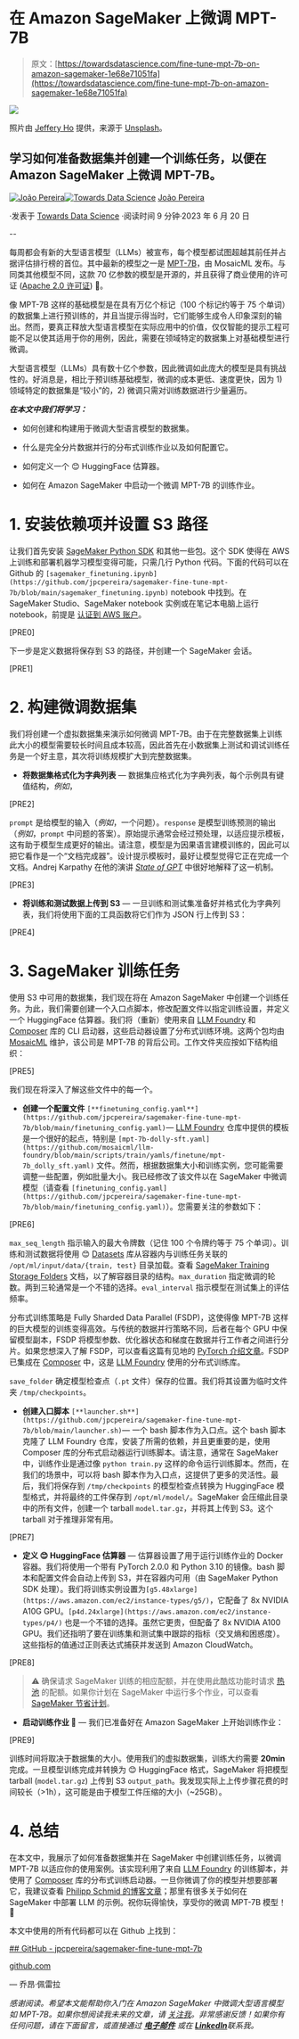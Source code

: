 # 在 Amazon SageMaker 上微调 MPT-7B

> 原文：[https://towardsdatascience.com/fine-tune-mpt-7b-on-amazon-sagemaker-1e68e71051fa](https://towardsdatascience.com/fine-tune-mpt-7b-on-amazon-sagemaker-1e68e71051fa)

![](../Images/2f5691f2830e17d1af6c907a144f4567.png)

照片由 [Jeffery Ho](https://unsplash.com/@jefferyho?utm_source=medium&utm_medium=referral) 提供，来源于 [Unsplash](https://unsplash.com/?utm_source=medium&utm_medium=referral)。

## 学习如何准备数据集并创建一个训练任务，以便在 Amazon SageMaker 上微调 MPT-7B。

[](https://medium.com/@joao.pereira.abt?source=post_page-----1e68e71051fa--------------------------------)[![João Pereira](../Images/2946b185eb134ddfaa71cf5af5e3cda6.png)](https://medium.com/@joao.pereira.abt?source=post_page-----1e68e71051fa--------------------------------)[](https://towardsdatascience.com/?source=post_page-----1e68e71051fa--------------------------------)[![Towards Data Science](../Images/a6ff2676ffcc0c7aad8aaf1d79379785.png)](https://towardsdatascience.com/?source=post_page-----1e68e71051fa--------------------------------) [João Pereira](https://medium.com/@joao.pereira.abt?source=post_page-----1e68e71051fa--------------------------------)

·发表于 [Towards Data Science](https://towardsdatascience.com/?source=post_page-----1e68e71051fa--------------------------------) ·阅读时间 9 分钟·2023 年 6 月 20 日

--

每周都会有新的大型语言模型（LLMs）被宣布，每个模型都试图超越其前任并占据评估排行榜的首位。其中最新的模型之一是 [MPT-7B](https://www.mosaicml.com/blog/mpt-7b)，由 MosaicML 发布。与同类其他模型不同，这款 70 亿参数的模型是开源的，并且获得了商业使用的许可证 ([Apache 2.0 许可证](https://github.com/mosaicml/llm-foundry/blob/main/LICENSE)) 🚀。

像 MPT-7B 这样的基础模型是在具有万亿个标记（100 个标记约等于 75 个单词）的数据集上进行预训练的，并且当提示得当时，它们能够生成令人印象深刻的输出。然而，要真正释放大型语言模型在实际应用中的价值，仅仅智能的提示工程可能不足以使其适用于你的用例，因此，需要在领域特定的数据集上对基础模型进行微调。

大型语言模型（LLMs）具有数十亿个参数，因此微调如此庞大的模型是具有挑战性的。好消息是，相比于预训练基础模型，微调的成本更低、速度更快，因为 1) 领域特定的数据集是“较小”的，2) 微调只需对训练数据进行少量遍历。

***在本文中我们将学习：***

+   如何创建和构建用于微调大型语言模型的数据集。

+   什么是完全分片数据并行的分布式训练作业以及如何配置它。

+   如何定义一个 😊 HuggingFace 估算器。

+   如何在 Amazon SageMaker 中启动一个微调 MPT-7B 的训练作业。

# 1\. 安装依赖项并设置 S3 路径

让我们首先安装 [SageMaker Python SDK](https://github.com/aws/sagemaker-python-sdk) 和其他一些包。这个 SDK 使得在 AWS 上训练和部署机器学习模型变得可能，只需几行 Python 代码。下面的代码可以在 Github 的 `[sagemaker_finetuning.ipynb](https://github.com/jpcpereira/sagemaker-fine-tune-mpt-7b/blob/main/sagemaker_finetuning.ipynb)` notebook 中找到。在 SageMaker Studio、SageMaker notebook 实例或在笔记本电脑上运行 notebook，前提是 [认证到 AWS 账户](https://docs.aws.amazon.com/signin/latest/userguide/command-line-sign-in.html)。

[PRE0]

下一步是定义数据将保存到 S3 的路径，并创建一个 SageMaker 会话。

[PRE1]

# 2\. 构建微调数据集

我们将创建一个虚拟数据集来演示如何微调 MPT-7B。由于在完整数据集上训练此大小的模型需要较长时间且成本较高，因此首先在小数据集上测试和调试训练任务是一个好主意，其次将训练规模扩大到完整数据集。

+   **将数据集格式化为字典列表** — 数据集应格式化为字典列表，每个示例具有键值结构，*例如*，

[PRE2]

`prompt` 是给模型的输入（*例如*，一个问题）。`response` 是模型训练预测的输出（*例如*，`prompt` 中问题的答案）。原始提示通常会经过预处理，以适应提示模板，这有助于模型生成更好的输出。请注意，模型是为因果语言建模训练的，因此可以把它看作是一个“文档完成器”。设计提示模板时，最好让模型觉得它正在完成一个文档。Andrej Karpathy 在他的演讲 [*State of GPT*](https://youtu.be/bZQun8Y4L2A) 中很好地解释了这一机制。

[PRE3]

+   **将训练和测试数据上传到 S3** — 一旦训练和测试集准备好并格式化为字典列表，我们将使用下面的工具函数将它们作为 JSON 行上传到 S3：

[PRE4]

# 3\. SageMaker 训练任务

使用 S3 中可用的数据集，我们现在将在 Amazon SageMaker 中创建一个训练任务。为此，我们需要创建一个入口点脚本，修改配置文件以指定训练设置，并定义一个 HuggingFace 估算器。我们将（重新）使用来自 [LLM Foundry](https://github.com/mosaicml/llm-foundry) 和 [Composer](https://github.com/mosaicml/composer) 库的 CLI 启动器，这些启动器设置了分布式训练环境。这两个包均由 [MosaicML](https://www.mosaicml.com/) 维护，该公司是 MPT-7B 的背后公司。工作文件夹应按如下结构组织：

[PRE5]

我们现在将深入了解这些文件中的每一个。

+   **创建一个配置文件** `[**finetuning_config.yaml**](https://github.com/jpcpereira/sagemaker-fine-tune-mpt-7b/blob/main/finetuning_config.yaml)`— [LLM Foundry](https://github.com/mosaicml/llm-foundry) 仓库中提供的模板是一个很好的起点，特别是 `[mpt-7b-dolly-sft.yaml](https://github.com/mosaicml/llm-foundry/blob/main/scripts/train/yamls/finetune/mpt-7b_dolly_sft.yaml)` 文件。然而，根据数据集大小和训练实例，您可能需要调整一些配置，例如批量大小。我已经修改了该文件以在 SageMaker 中微调模型（请查看 `[finetuning_config.yaml](https://github.com/jpcpereira/sagemaker-fine-tune-mpt-7b/blob/main/finetuning_config.yaml)`）。您需要关注的参数如下：

[PRE6]

`max_seq_length` 指示输入的最大令牌数（记住 100 个令牌约等于 75 个单词）。训练和测试数据将使用 😊 [Datasets](https://huggingface.co/docs/datasets/index) 库从容器内与训练任务关联的 `/opt/ml/input/data/{train, test}` 目录加载。查看 [SageMaker Training Storage Folders](https://docs.aws.amazon.com/sagemaker/latest/dg/model-train-storage.html) 文档，以了解容器目录的结构。`max_duration` 指定微调的轮数。两到三轮通常是一个不错的选择。`eval_interval` 指示模型在测试集上的评估频率。

分布式训练策略是 Fully Sharded Data Parallel (FSDP)，这使得像 MPT-7B 这样的巨大模型的训练变得高效。与传统的数据并行策略不同，后者在每个 GPU 中保留模型副本，FSDP 将模型参数、优化器状态和梯度在数据并行工作者之间进行分片。如果您想深入了解 FSDP，可以查看这篇有见地的 [PyTorch 介绍文章](https://pytorch.org/blog/introducing-pytorch-fully-sharded-data-parallel-api/)。FSDP 已集成在 [Composer](https://github.com/mosaicml/composer) 中，这是 [LLM Foundry](https://github.com/mosaicml/llm-foundry) 使用的分布式训练库。

`save_folder` 确定模型检查点（`.pt` 文件）保存的位置。我们将其设置为临时文件夹 `/tmp/checkpoints`。

+   **创建入口脚本** `[**launcher.sh**](https://github.com/jpcpereira/sagemaker-fine-tune-mpt-7b/blob/main/launcher.sh)`— 一个 bash 脚本作为入口点。这个 bash 脚本克隆了 LLM Foundry 仓库，安装了所需的依赖，并且更重要的是，使用 Composer 库的分布式启动器运行训练脚本。请注意，通常在 SageMaker 中，训练作业是通过像 `python train.py` 这样的命令运行训练脚本。然而，在我们的场景中，可以将 bash 脚本作为入口点，这提供了更多的灵活性。最后，我们将保存到 `/tmp/checkpoints` 的模型检查点转换为 HuggingFace 模型格式，并将最终的工件保存到 `/opt/ml/model/`。SageMaker 会压缩此目录中的所有文件，创建一个 tarball `model.tar.gz`，并将其上传到 S3。这个 tarball 对于推理非常有用。

[PRE7]

+   **定义 😊 HuggingFace 估算器** — 估算器设置了用于运行训练作业的 Docker 容器。我们将使用一个带有 PyTorch 2.0.0 和 Python 3.10 的镜像。bash 脚本和配置文件会自动上传到 S3，并在容器内可用（由 SageMaker Python SDK 处理）。我们将训练实例设置为`[g5.48xlarge](https://aws.amazon.com/ec2/instance-types/g5/)`，它配备了 8x NVIDIA A10G GPU。`[p4d.24xlarge](https://aws.amazon.com/ec2/instance-types/p4/)` 也是一个不错的选择。虽然它更贵，但配备了 8x NVIDIA A100 GPU。我们还指明了要在训练集和测试集中跟踪的指标（交叉熵和困惑度）。这些指标的值通过正则表达式捕获并发送到 Amazon CloudWatch。

[PRE8]

> ⚠️ 确保请求 SageMaker 训练的相应配额，并在使用此酷炫功能时请求 [热池](https://docs.aws.amazon.com/sagemaker/latest/dg/train-warm-pools.html) 的配额。如果你计划在 SageMaker 中运行多个作业，可以查看 [SageMaker 节省计划](https://aws.amazon.com/savingsplans/ml-pricing/)。

+   **启动训练作业 🚀** — 我们已准备好在 Amazon SageMaker 上开始训练作业：

[PRE9]

训练时间将取决于数据集的大小。使用我们的虚拟数据集，训练大约需要 **20min** 完成。一旦模型训练完成并转换为 😊 HuggingFace 格式，SageMaker 将把模型 tarball (`model.tar.gz`) 上传到 S3 `output_path`。我发现实际上上传步骤花费的时间较长（>1h），这可能是由于模型工件压缩的大小（~25GB）。

# 4\. 总结

在本文中，我展示了如何准备数据集并在 SageMaker 中创建训练任务，以微调 MPT-7B 以适应你的使用案例。该实现利用了来自 [LLM Foundry](https://github.com/mosaicml/llm-foundry) 的训练脚本，并使用了 [Composer](https://github.com/mosaicml/composer) 库的分布式训练启动器。一旦你微调了你的模型并想要部署它，我建议查看 [Philipp Schmid 的博客文章](https://www.philschmid.de/)；那里有很多关于如何在 SageMaker 中部署 LLM 的示例。祝你玩得愉快，享受你的微调 MPT-7B 模型！🎉

本文中使用的所有代码都可以在 Github 上找到：

[## GitHub - jpcpereira/sagemaker-fine-tune-mpt-7b](https://github.com/jpcpereira/sagemaker-fine-tune-mpt-7b?source=post_page-----1e68e71051fa--------------------------------)

[github.com](https://github.com/jpcpereira/sagemaker-fine-tune-mpt-7b?source=post_page-----1e68e71051fa--------------------------------)

— 乔昂·佩雷拉

*感谢阅读。希望本文能帮助你入门在 Amazon SageMaker 中微调大型语言模型如 MPT-7B。如果你想阅读我未来的文章，请* [*关注我*](https://medium.com/@joao.pereira.abt/subscribe)*。非常感谢反馈！如果你有任何问题，请在下面留言，或直接通过* [***电子邮件***](mailto:mail@joao-pereira.pt) *或在* [***LinkedIn***](https://www.linkedin.com/in/jpcpereira/)*联系我。*
